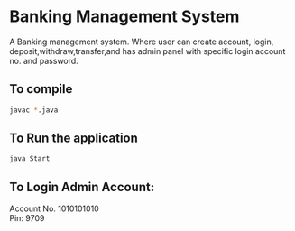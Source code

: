 # Banking Management System

A Banking management system. Where user can create account, login, deposit,withdraw,transfer,and has admin panel with specific login account no. and password.

## To compile
```bash
javac *.java
```
## To Run the application
```bash
java Start

```
## To Login Admin Account:
Account No. 1010101010  
Pin: 9709
